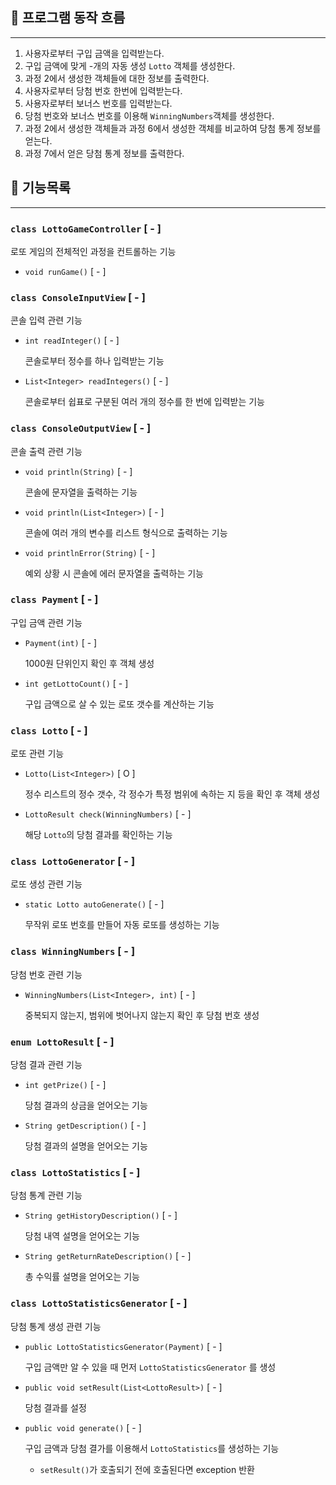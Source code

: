 ## 🌊 프로그램 동작 흐름

---

1. 사용자로부터 구입 금액을 입력받는다.
2. 구입 금액에 맞게 -개의 자동 생성 `Lotto` 객체를 생성한다.
3. 과정 2에서 생성한 객체들에 대한 정보를 출력한다.
4. 사용자로부터 당첨 번호 한번에 입력받는다.
5. 사용자로부터 보너스 번호를 입력받는다.
6. 당첨 번호와 보너스 번호를 이용해 `WinningNumbers`객체를 생성한다. 
7. 과정 2에서 생성한 객체들과 과정 6에서 생성한 객체를 비교하여 당첨 통계 정보를 얻는다.
8. 과정 7에서 얻은 당첨 통계 정보를 출력한다.



## 📃 기능목록

---

### `class LottoGameController` [ - ]

로또 게임의 전체적인 과정을 컨트롤하는 기능

- `void runGame()` [ - ]

### `class ConsoleInputView` [ - ]

콘솔 입력 관련 기능

- `int readInteger()` [ - ]

  콘솔로부터 정수를 하나 입력받는 기능

- `List<Integer> readIntegers()` [ - ]

  콘솔로부터 쉽표로 구분된 여러 개의 정수를 한 번에 입력받는 기능

### `class ConsoleOutputView` [ - ]

콘솔 출력 관련 기능

- `void println(String)` [ - ]

  콘솔에 문자열을 출력하는 기능

- `void println(List<Integer>)` [ - ]

  콘솔에 여러 개의 변수를 리스트 형식으로 출력하는 기능

- `void printlnError(String)` [ - ]

  예외 상황 시 콘솔에 에러 문자열을 출력하는 기능

### `class Payment` [ - ]

구입 금액 관련 기능

- `Payment(int)` [ - ]
  
  1000원 단위인지 확인 후 객체 생성

- `int getLottoCount()` [ - ]

  구입 금액으로 살 수 있는 로또 갯수를 계산하는 기능

### `class Lotto` [ - ]

로또 관련 기능

- `Lotto(List<Integer>)` [ O ]

  정수 리스트의 정수 갯수, 각 정수가 특정 범위에 속하는 지 등을 확인 후 객체 생성

- `LottoResult check(WinningNumbers)` [ - ]

  해당 `Lotto`의 당첨 결과를 확인하는 기능 

### `class LottoGenerator` [ - ]

로또 생성 관련 기능

- `static Lotto autoGenerate()` [ - ]

  무작위 로또 번호를 만들어 자동 로또를 생성하는 기능  

### `class WinningNumbers` [ - ]

당첨 번호 관련 기능

- `WinningNumbers(List<Integer>, int)` [ - ]

  중복되지 않는지, 범위에 벗어나지 않는지 확인 후 당첨 번호 생성

### `enum LottoResult` [ - ]

당첨 결과 관련 기능

- `int getPrize()` [ - ]

  당첨 결과의 상금을 얻어오는 기능

- `String getDescription()` [ - ]

  당첨 결과의 설명을 얻어오는 기능

### `class LottoStatistics` [ - ]

당첨 통계 관련 기능

- `String getHistoryDescription()` [ - ]

  당첨 내역 설명을 얻어오는 기능

- `String getReturnRateDescription()` [ - ]

  총 수익률 설명을 얻어오는 기능

### `class LottoStatisticsGenerator` [ - ]

당첨 통계 생성 관련 기능

- `public LottoStatisticsGenerator(Payment)` [ - ]

  구입 금액만 알 수 있을 때 먼저 `LottoStatisticsGenerator` 를 생성

- `public void setResult(List<LottoResult>)` [ - ] 

  당첨 결과를 설정

- `public void generate()` [ - ]

  구입 금액과 당첨 결가를 이용해서 `LottoStatistics`를 생성하는 기능
  - `setResult()`가 호출되기 전에 호출된다면 exception 반환
